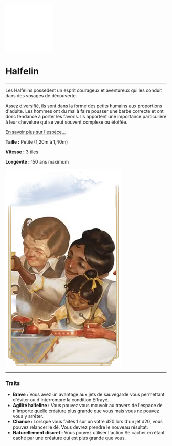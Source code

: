 <div class="icon-container">
  <img src="_media/especes/halfelin.png" alt="Halfelin" class="icon-r-title" data-no-zoom />

# Halfelin <!-- {docsify-ignore} -->

</div>

---

<div class="bloc-pres">
<div class="bloc-texte">
  <div class="texte">
    <p>Les Halfelins possèdent un esprit courageux et aventureux qui les conduit dans des voyages de découverte.</p>
    <p>Assez diversifié, ils sont dans la forme des petits humains aux proportions d'adulte. Les hommes ont du mal à faire pousser une barbe correcte et ont donc tendance à porter les favoris. Ils apportent une importance particulière à leur chevelure qui se veut souvent complexe ou étoffée.</p>
    <a href="#" target="_blank">En savoir plus sur l'espèce...</a>
    <div class="summary">
      <p><strong>Taille :</strong> Petite (1,20m à 1,40m)</p>
      <p><strong>Vitesse :</strong> 3 tiles</p>
      <p><strong>Longévité :</strong> 150 ans maximum</p>
    </div>
  </div>
  </div>
  <img src="_media/especes/pres-halfelin.png" alt="Halfelin" class="img-pres" data-no-zoom />
</div>

---

### Traits <!-- {docsify-ignore} -->

- **Brave :** Vous avez un avantage aux jets de sauvegarde vous permettant d'éviter ou d'interrompre la condition Effrayé.
- **Agilité halfeline :** Vous pouvez vous mouvoir au travers de l'espace de n'importe quelle créature plus grande que vous mais vous ne pouvez vous y arrêter.
- **Chance :** Lorsque vous faites 1 sur un votre d20 lors d'un jet d20, vous pouvez relancer le dé. Vous devrez prendre le nouveau résultat.
- **Naturellement discret :** Vous pouvez utiliser l'action Se cacher en étant caché par une créature qui est plus grande que vous.